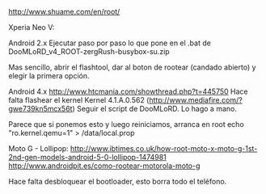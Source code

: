 http://www.shuame.com/en/root/


Xperia Neo V:

Android 2.x
  Ejecutar paso por paso lo que pone en el .bat de DooMLoRD_v4_ROOT-zergRush-busybox-su.zip
  
  Mas sencillo, abrir el flashtool, dar al boton de rootear (candado abierto) y elegir la primera opción.

Android 4.x
  http://www.htcmania.com/showthread.php?t=445750
  Hace falta flashear el kernel Kernel 4.1.A.0.562 (http://www.mediafire.com/?gwe739kn5mcx56t)
  Seguir el script de DooMLoRD. Lo hago a mano.


Parece que si ponemos esto y luego reiniciamos, arranca en root
echo "ro.kernel.qemu=1" > /data/local.prop


Moto G - Lollipop:
http://www.ibtimes.co.uk/how-root-moto-x-moto-g-1st-2nd-gen-models-android-5-0-lollipop-1474981
http://www.androidpit.es/como-rootear-motorola-moto-g

Hace falta desbloquear el bootloader, esto borra todo el teléfono.


